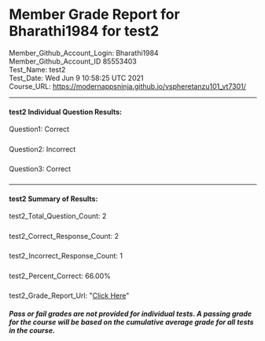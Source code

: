 # Member Grade Report for Bharathi1984 for test2  
   
Member_Github_Account_Login: Bharathi1984  
Member_Github_Account_ID 85553403  
Test_Name: test2  
Test_Date: Wed Jun  9 10:58:25 UTC 2021  
Course_URL: https://modernappsninja.github.io/vspheretanzu101_vt7301/  
   
---  
#### test2 Individual Question Results:  
Question1: Correct  
#####  
Question2: Incorrect  
#####  
Question3: Correct  
#####  
---  
#### test2 Summary of Results:  
test2_Total_Question_Count: 2  
#####  
test2_Correct_Response_Count: 2  
#####  
test2_Incorrect_Response_Count: 1  
#####  
test2_Percent_Correct: 66.00%  
#####  
test2_Grade_Report_Url: "[Click Here](https://github.com/modernappsninjas/Bharathi1984/blob/main/static/userdata/courses/vspheretanzu101_vt7301/grade_report.pr1140.test2.md)"
##### Pass or fail grades are not provided for individual tests. A passing grade for the course will be based on the cumulative average grade for all tests in the course.  
